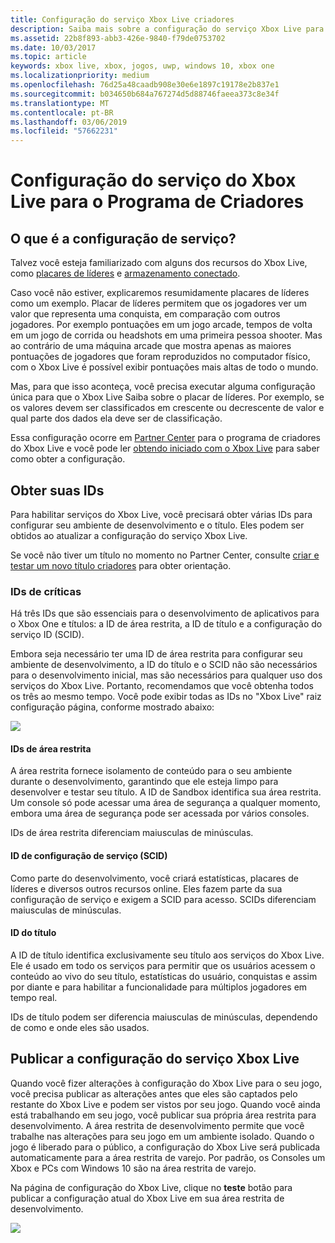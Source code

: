 ```yaml
---
title: Configuração do serviço Xbox Live criadores
description: Saiba mais sobre a configuração do serviço Xbox Live para o programa de criadores.
ms.assetid: 22b8f893-abb3-426e-9840-f79de0753702
ms.date: 10/03/2017
ms.topic: article
keywords: xbox live, xbox, jogos, uwp, windows 10, xbox one
ms.localizationpriority: medium
ms.openlocfilehash: 76d25a48caadb908e30e6e1897c19178e2b837e1
ms.sourcegitcommit: b034650b684a767274d5d88746faeea373c8e34f
ms.translationtype: MT
ms.contentlocale: pt-BR
ms.lasthandoff: 03/06/2019
ms.locfileid: "57662231"
---
```

# <a name="xbox-live-service-configuration-for-the-creators-program"></a>Configuração do serviço do Xbox Live para o Programa de Criadores

## <a name="what-is-service-configuration"></a>O que é a configuração de serviço?

Talvez você esteja familiarizado com alguns dos recursos do Xbox Live, como [placares de líderes](../leaderboards-and-stats-2017/leaderboards.md) e [armazenamento conectado](../storage-platform/connected-storage/connected-storage-technical-overview.md).

Caso você não estiver, explicaremos resumidamente placares de líderes como um exemplo. Placar de líderes permitem que os jogadores ver um valor que representa uma conquista, em comparação com outros jogadores. Por exemplo pontuações em um jogo arcade, tempos de volta em um jogo de corrida ou headshots em uma primeira pessoa shooter. Mas ao contrário de uma máquina arcade que mostra apenas as maiores pontuações de jogadores que foram reproduzidos no computador físico, com o Xbox Live é possível exibir pontuações mais altas de todo o mundo.

Mas, para que isso aconteça, você precisa executar alguma configuração única para que o Xbox Live Saiba sobre o placar de líderes. Por exemplo, se os valores devem ser classificados em crescente ou decrescente de valor e qual parte dos dados ela deve ser de classificação.

Essa configuração ocorre em [Partner Center](https://partner.microsoft.com/dashboard) para o programa de criadores do Xbox Live e você pode ler [obtendo iniciado com o Xbox Live](get-started-with-xbox-live-creators.md) para saber como obter a configuração.

## <a name="get-your-ids"></a>Obter suas IDs

Para habilitar serviços do Xbox Live, você precisará obter várias IDs para configurar seu ambiente de desenvolvimento e o título. Eles podem ser obtidos ao atualizar a configuração do serviço Xbox Live.

Se você não tiver um título no momento no Partner Center, consulte [criar e testar um novo título criadores](create-and-test-a-new-creators-title.md) para obter orientação.

### <a name="critical-ids"></a>IDs de críticas

Há três IDs que são essenciais para o desenvolvimento de aplicativos para o Xbox One e títulos: a ID de área restrita, a ID de título e a configuração do serviço ID (SCID).

Embora seja necessário ter uma ID de área restrita para configurar seu ambiente de desenvolvimento, a ID do título e o SCID não são necessários para o desenvolvimento inicial, mas são necessários para qualquer uso dos serviços do Xbox Live. Portanto, recomendamos que você obtenha todos os três ao mesmo tempo. Você pode exibir todas as IDs no "Xbox Live" raiz configuração página, conforme mostrado abaixo:

![](../images/getting_started/devcenter_sandbox_id.png)

#### <a name="sandbox-ids"></a>IDs de área restrita

A área restrita fornece isolamento de conteúdo para o seu ambiente durante o desenvolvimento, garantindo que ele esteja limpo para desenvolver e testar seu título. A ID de Sandbox identifica sua área restrita. Um console só pode acessar uma área de segurança a qualquer momento, embora uma área de segurança pode ser acessada por vários consoles.

IDs de área restrita diferenciam maiusculas de minúsculas.

#### <a name="service-configuration-id-scid"></a>ID de configuração de serviço (SCID)

Como parte do desenvolvimento, você criará estatísticas, placares de líderes e diversos outros recursos online. Eles fazem parte da sua configuração de serviço e exigem a SCID para acesso. SCIDs diferenciam maiusculas de minúsculas.

#### <a name="title-id"></a>ID do título

A ID de título identifica exclusivamente seu título aos serviços do Xbox Live. Ele é usado em todo os serviços para permitir que os usuários acessem o conteúdo ao vivo do seu título, estatísticas do usuário, conquistas e assim por diante e para habilitar a funcionalidade para múltiplos jogadores em tempo real.

IDs de título podem ser diferencia maiusculas de minúsculas, dependendo de como e onde eles são usados.

## <a name="publish-your-xbox-live-service-configuration"></a>Publicar a configuração do serviço Xbox Live

Quando você fizer alterações à configuração do Xbox Live para o seu jogo, você precisa publicar as alterações antes que eles são captados pelo restante do Xbox Live e podem ser vistos por seu jogo. Quando você ainda está trabalhando em seu jogo, você publicar sua própria área restrita para desenvolvimento. A área restrita de desenvolvimento permite que você trabalhe nas alterações para seu jogo em um ambiente isolado. Quando o jogo é liberado para o público, a configuração do Xbox Live será publicada automaticamente para a área restrita de varejo.
Por padrão, os Consoles um Xbox e PCs com Windows 10 são na área restrita de varejo.

Na página de configuração do Xbox Live, clique no **teste** botão para publicar a configuração atual do Xbox Live em sua área restrita de desenvolvimento.

![](../images/creators_udc/creators_udc_xboxlive_config_test.png)
